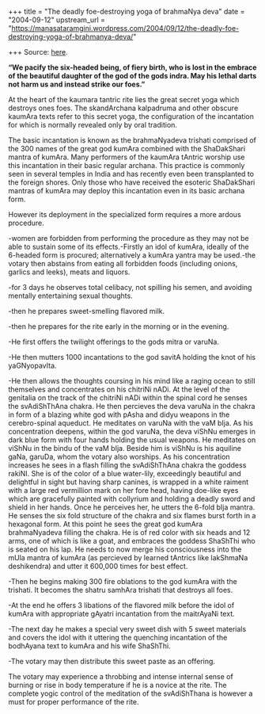 +++
title = "The deadly foe-destroying yoga of brahmaNya deva"
date = "2004-09-12"
upstream_url = "https://manasataramgini.wordpress.com/2004/09/12/the-deadly-foe-destroying-yoga-of-brahmanya-deva/"

+++
Source: [here](https://manasataramgini.wordpress.com/2004/09/12/the-deadly-foe-destroying-yoga-of-brahmanya-deva/).

**“We pacify the six-headed being, of fiery birth, who is lost in the
embrace of the beautiful daughter of the god of the gods indra. May his
lethal darts not harm us and instead strike our foes.”**

At the heart of the kaumara tantric rite lies the great secret yoga
which destroys ones foes. The skandArchana kalpadruma and other obscure
kaumAra texts refer to this secret yoga, the configuration of the
incantation for which is normally revealed only by oral tradition.

The basic incantation is known as the brahmaNyadeva trishati comprised
of the 300 names of the great god kumAra combined with the ShaDakShari
mantra of kumAra. Many performers of the kaumAra tAntric worship use
this incantation in their basic regular archana. This practice is
commonly seen in several temples in India and has recently even been
transplanted to the foreign shores. Only those who have received the
esoteric ShaDakShari mantras of kumAra may deploy this incantation even
in its basic archana form.

However its deployment in the specialized form requires a more ardous
procedure.

-women are forbidden from performing the procedure as they may not be
able to sustain some of its effects.-Firstly an idol of kumAra, ideally
of the 6-headed form is procured; alternatively a kumAra yantra may be
used.-the votary then abstains from eating all forbidden foods
(including onions, garlics and leeks), meats and liquors.

-for 3 days he observes total celibacy, not spilling his semen, and
avoiding mentally entertaining sexual thoughts.

-then he prepares sweet-smelling flavored milk.

-then he prepares for the rite early in the morning or in the evening.

-He first offers the twilight offerings to the gods mitra or varuNa.

-He then mutters 1000 incantations to the god savitA holding the knot of
his yaGNyopavIta.

-He then allows the thoughts coursing in his mind like a raging ocean to
still themselves and concentrates on his chitriNi nADi. At the level of
the genitalia on the track of the chitriNi nADi within the spinal cord
he senses the svAdiShThAna chakra. He then percieves the deva varuNa in
the chakra in form of a blazing white god with pAsha and didyu weapons
in the cerebro-spinal aqueduct. He meditates on varuNa with the vaM
bIja. As his concentration deepens, within the god varuNa, the deva
viShNu emerges in dark blue form with four hands holding the usual
weapons. He meditates on viShNu in the bindu of the vaM bIja. Beside him
is viShNu is his aquiline gaNa, garuDa, whom the votary also worships.
As his concentration increases he sees in a flash filling the
svAdiShThAna chakra the goddess rakiNI. She is of the color of a blue
water-lily, exceedingly beautiful and delightful in sight but having
sharp canines, is wrapped in a white raiment with a large red vermillion
mark on her fore head, having doe-like eyes which are gracefully painted
with collyrium and holding a deadly sword and shield in her hands. Once
he perceives her, he utters the 6-fold bIja mantra. He senses the six
fold structure of the chakra and six flames burst forth in a hexagonal
form. At this point he sees the great god kumAra brahmaNyadeva filling
the chakra. He is of red color with six heads and 12 arms, one of which
is like a goat, and embraces the goddess ShaShThi who is seated on his
lap. He needs to now merge his consciousness into the mUla mantra of
kumAra (as percieved by learned tAntrics like lakShmaNa deshikendra) and
utter it 600,000 times for best effect.

-Then he begins making 300 fire oblations to the god kumAra with the
trishati. It becomes the shatru samhAra trishati that destroys all foes.

-At the end he offers 3 libations of the flavored milk before the idol
of kumAra with appropriate gAyatri incantation from the maitrAyaNi text.

-The next day he makes a special very sweet dish with 5 sweet materials
and covers the idol with it uttering the quenching incantation of the
bodhAyana text to kumAra and his wife ShaShThi.

-The votary may then distribute this sweet paste as an offering.

The votary may experience a throbbing and intense internal sense of
burning or rise in body temperature if he is a novice at the rite. The
complete yogic control of the meditation of the svAdiShThana is however
a must for proper performance of the rite.

